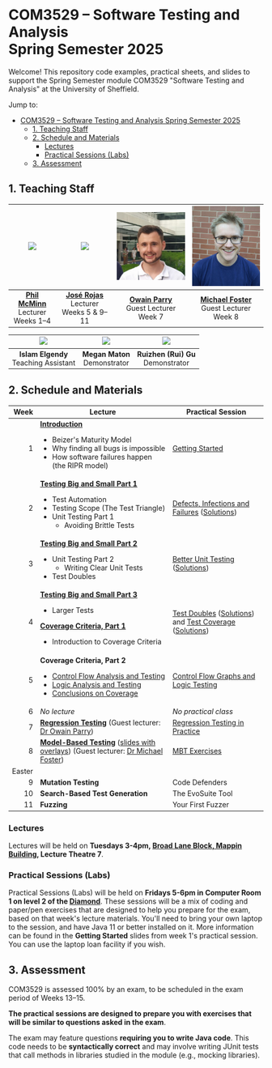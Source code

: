 # COM3529 – Software Testing and Analysis <br /> Spring Semester 2025

Welcome! This repository code examples, practical sheets, and slides to support the Spring Semester module COM3529 "Software Testing and Analysis" at the University of Sheffield.

Jump to:
- [COM3529 – Software Testing and Analysis  Spring Semester 2025](#com3529-software-testing-and-analysis--spring-semester-2025)
  - [1. Teaching Staff](#1-teaching-staff)
  - [2. Schedule and Materials](#2-schedule-and-materials)
    - [Lectures](#lectures)
    - [Practical Sessions (Labs)](#practical-sessions-labs)
  - [3. Assessment](#3-assessment)

## 1. Teaching Staff

  |<img src="misc/images/phil.jpg" width="150"/> | <img src="misc/images/jose.jpg" width="150"/> | <img src="misc/images/owain.jpg" width="150"/> | <img src="misc/images/michael.jpg" width="150"/> |
  |:-:|:-:|:-:|:-:|
  | **[Phil McMinn](https://philmcminn.com)** <br /> Lecturer <br /> Weeks 1&ndash;4 | **[José Rojas](https://jmrojas.github.io)** <br /> Lecturer <br /> Weeks 5 &amp; 9&ndash;11 | **[Owain Parry](https://o-parry.github.io/)** <br /> Guest Lecturer <br /> Week 7 | **[Michael Foster](https://jmafoster1.github.io/)** <br /> Guest Lecturer <br /> Week 8|

  |<img src="misc/images/islam.jpg" width="150"/> | <img src="misc/images/megan.jpg" width="150"/> | <img src="misc/images/rui.jpg" width="150"/> |
  |:-:|:-:|:-:|
  |**Islam Elgendy** <br /> Teaching Assistant | **Megan Maton** <br /> Demonstrator | **Ruizhen (Rui) Gu** <br /> Demonstrator|



## 2. Schedule and Materials

<!-- [Defects, Infections and Failures](practicals/2-defects-infections-failures.md) | -->

| Week | Lecture | Practical Session |
|-:|-|-|
|1 | **[Introduction](slides/1-introduction.pdf)**<ul><li>Beizer's Maturity Model</li><li>Why finding all bugs is impossible</li><li>How software failures happen (the RIPR model)</li></ul>| [Getting Started](practicals/1-getting-started.pdf) |
|2 | **[Testing Big and Small Part 1](slides/2-testing-big-small-1.pdf)**<ul><li>Test Automation</li><li>Testing Scope (The Test Triangle)</li><li>Unit Testing Part 1<ul><li>Avoiding Brittle Tests</li></ul></li></ul> | [Defects, Infections and Failures](practicals/2-defects-infections-failures.md) ([Solutions](practicals/2-defects-infections-failures-solutions.md))|
|3 | **[Testing Big and Small Part 2](slides/3-testing-big-small-2.pdf)**<ul><li>Unit Testing Part 2<ul><li>Writing Clear Unit Tests</li></ul><li>Test Doubles</li></ul> | [Better Unit Testing](practicals/3-better-unit-testing.md) ([Solutions](practicals/3-better-unit-testing-solutions.md)) |
|4 | **[Testing Big and Small Part 3](slides/4-testing-big-small-3.pdf)**<ul><li>Larger Tests</li></ul>**[Coverage Criteria, Part 1](slides/4-coverage-part1.pdf)**<ul><li>Introduction to Coverage Criteria</li></ul> | [Test Doubles](practicals/4-test-doubles.md) ([Solutions](practicals/4-test-doubles-solutions.md)) and [Test Coverage](practicals/4-coverage.md) ([Solutions](practicals/4-coverage-solutions.md))|
|5 | **Coverage Criteria, Part 2**<ul><li>[Control Flow Analysis and Testing](slides/5-control-flow-analysis-and-testing.pdf)</li><li>[Logic Analysis and Testing](slides/5-logic-analysis-and-testing.pdf)</li><li>[Conclusions on Coverage](slides/5-conclusions.pdf)</li></ul> | [Control Flow Graphs and Logic Testing](practicals/5-cfgs-and-logic.md) |
|6 | *No lecture* | *No practical class* |
|7 | [**Regression Testing**](slides/7-regression.pdf) (Guest lecturer: [Dr Owain Parry](https://o-parry.github.io/)) | [Regression Testing in Practice](practicals/7-regression-testing.md) |
|8 | **[Model-Based Testing](slides/8-MBT.pdf)** ([slides with overlays](slides/8-MBT-overlays.pdf)) (Guest lecturer: [Dr Michael Foster](https://jmafoster1.github.io/)) | [MBT Exercises](practicals/8-MBT.md) |
|Easter| | |
|9 | **Mutation Testing** | Code Defenders |
|10 | **Search-Based Test Generation** | The EvoSuite Tool |
|11| **Fuzzing** | Your First Fuzzer |

### Lectures

Lectures will be held on **Tuesdays 3-4pm, [Broad Lane Block, Mappin Building](https://sites.google.com/sheffield.ac.uk/pooledroomdirectory/teaching-spaces/broad-lane-block-mappin-building),  Lecture Theatre 7**.

### Practical Sessions (Labs)

Practical Sessions (Labs) will be held on **Fridays 5-6pm in Computer Room 1 on level 2 of the [Diamond](https://www.sheffield.ac.uk/engineering/diamond-engineering/floor-plans)**. These sessions will be a mix of coding and paper/pen exercises that are designed to help you prepare for the exam, based on that week's lecture materials. You'll need to bring your own laptop to the session, and have Java 11 or better installed on it. More information can be found in the **Getting Started** slides from week 1's practical session. You can use the laptop loan facility if you wish.


## 3. Assessment

COM3529 is assessed 100% by an exam, to be scheduled in the exam period of Weeks 13&ndash;15.

**The practical sessions are designed to prepare you with exercises that will be similar to questions asked in the exam**.

The exam may feature questions **requiring you to write Java code**. This code
needs to be **syntactically correct** and may involve writing JUnit tests that
call methods in libraries studied in the module (e.g., mocking libraries).
